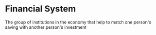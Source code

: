 # Financial System

The group of institutions in the economy that help to match one person's saving with another person's investment
